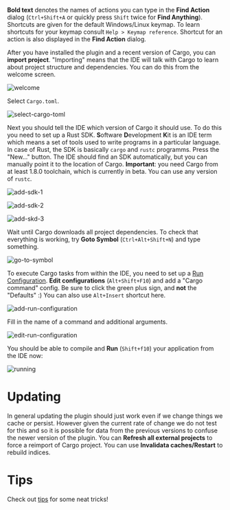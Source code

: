 **Bold text** denotes the names of actions you can type in the **Find Action**
  dialog (`Ctrl+Shift+A` or quickly press `Shift` twice for **Find Anything**).
  Shortcuts are given for the default Windows/Linux keymap. To learn shortcuts
  for your keymap consult `Help > Keymap reference`. Shortcut for an action is
  also displayed in the **Find Action** dialog.

After you have installed the plugin and a recent version of Cargo, you can
**import project**. "Importing" means that the IDE will talk with Cargo to learn
about project structure and dependencies. You can do this from the welcome
screen.

![welcome](https://cloud.githubusercontent.com/assets/1711539/14211294/e0ce72c8-f835-11e5-9bfd-061098d70243.png)

Select `Cargo.toml`.

![select-cargo-toml](https://cloud.githubusercontent.com/assets/1711539/14211300/e89a41a8-f835-11e5-8564-ae7237a5dba3.png)

Next you should tell the IDE which version of Cargo it should use. To do this
you need to set up a Rust SDK. **S**oftware **D**evelopment **K**it is an IDE
term which means a set of tools used to write programs in a particular language.
In case of Rust, the SDK is basically `cargo` and `rustc` programms. Press the
"New..." button. The IDE should find an SDK automatically, but you can manually
point it to the location of Cargo. **Important**: you need Cargo from at least
1.8.0 toolchain, which is currently in beta. You can use any version of `rustc`.

![add-sdk-1](https://cloud.githubusercontent.com/assets/1711539/14211305/f36b5040-f835-11e5-9fb3-1d3e05052b05.png)

![add-sdk-2](https://cloud.githubusercontent.com/assets/1711539/14211306/f385c9a2-f835-11e5-8673-4af824d12720.png)

![add-skd-3](https://cloud.githubusercontent.com/assets/1711539/14211307/f3aaaa9c-f835-11e5-986f-fa54e96149fd.png)

Wait until Cargo downloads all project dependencies. To check that everything is
working, try **Goto Symbol** (`Ctrl+Alt+Shift+N`) and type something.

![go-to-symbol](https://cloud.githubusercontent.com/assets/1711539/14211909/2b504076-f839-11e5-86b5-a848c5504522.png)

To execute Cargo tasks from within the IDE, you need to set up a [Run
Configuration](https://www.jetbrains.com/idea/help/creating-and-editing-run-debug-configurations.html).
**Edit configurations** (`Alt+Shift+F10`) and add a "Cargo command" config. Be
sure to click the green plus sign, and **not** the "Defaults" :) You can also
use `Alt+Insert` shortcut here.

![add-run-configuration](https://cloud.githubusercontent.com/assets/1711539/14211919/33d29e60-f839-11e5-8c08-c8d09cbbf4ee.png)

Fill in the name of a command and additional arguments.

![edit-run-configuration](https://cloud.githubusercontent.com/assets/1711539/14211918/33ce8e56-f839-11e5-92c2-8c96bf365699.png)

You should be able to compile and **Run** (`Shift+f10`) your application from the IDE now:

![running](https://cloud.githubusercontent.com/assets/1711539/14211917/33cb0c54-f839-11e5-8026-d4fd7a7b44fd.png)

# Updating

In general updating the plugin should just work even if we change things we
cache or persist. However given the current rate of change we do not test for
this and so it is possible for data from the previous versions to confuse the
newer version of the plugin. You can **Refresh all external projects** to force a
reimport of Cargo project. You can use **Invalidata caches/Restart** to rebuild indices.

# Tips

Check out [tips](Tips.md) for some neat tricks!
